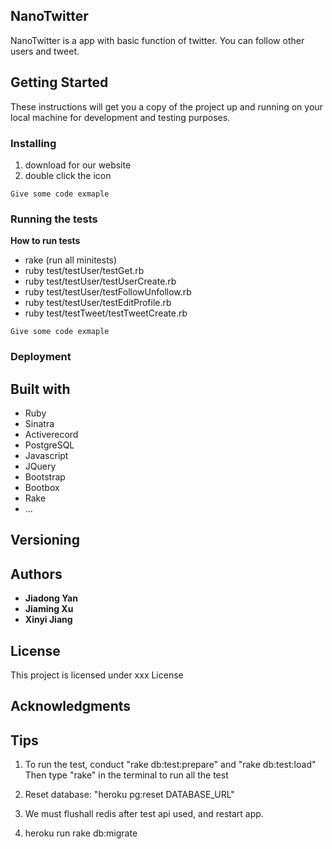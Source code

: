 ## NanoTwitter
NanoTwitter is a app with basic function of twitter. You can follow other users and tweet.

## Getting Started
These instructions will get you a copy of the project up and running on your local machine for development and testing purposes.
### Installing
1. download for our website
2. double click the icon
```
Give some code exmaple
```

### Running the tests
**How to run tests**
* rake (run all minitests)
* ruby test/testUser/testGet.rb
* ruby test/testUser/testUserCreate.rb
* ruby test/testUser/testFollowUnfollow.rb
* ruby test/testUser/testEditProfile.rb
* ruby test/testTweet/testTweetCreate.rb
```
Give some code exmaple
```
### Deployment

## Built with
* Ruby
* Sinatra
* Activerecord
* PostgreSQL
* Javascript
* JQuery
* Bootstrap
* Bootbox
* Rake
* ...

## Versioning

## Authors
* **Jiadong Yan**
* **Jiaming Xu**
* **Xinyi Jiang**

## License
This project is licensed under xxx License
## Acknowledgments

## Tips

1. To run the test, conduct "rake db:test:prepare" and "rake db:test:load"
   Then type "rake" in the terminal to run all the test

2. Reset database: "heroku pg:reset DATABASE_URL"

3. We must flushall redis after test api used, and restart app.

4. heroku run rake db:migrate
